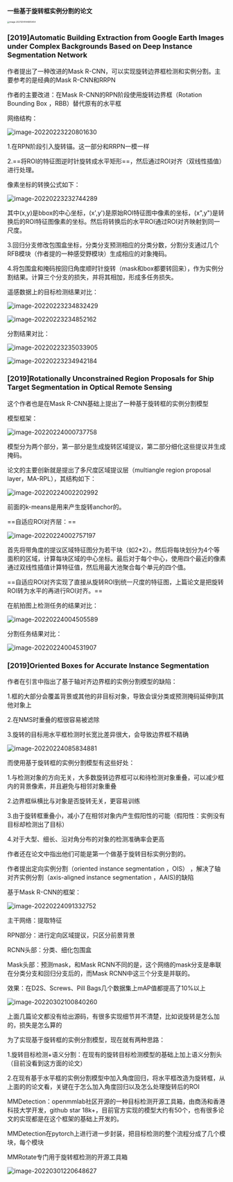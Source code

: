 **一些基于旋转框实例分割的论文**

<img src="img/image-20211214144805454.png" alt="image-20211214144805454" style="zoom: 33%;" />

### [2019]Automatic Building Extraction from Google Earth Images under Complex Backgrounds  Based on Deep Instance Segmentation Network

作者提出了一种改进的Mask R-CNN，可以实现旋转边界框检测和实例分割。主要参考的是经典的Mask R-CNN和RRPN

作者的主要改进：在Mask R-CNN的RPN阶段使用旋转边界框（Rotation Bounding Box ，RBB）替代原有的水平框

网络结构：

![image-20220223220801630](img/image-20220223220801630.png)

1.在RPN阶段引入旋转锚。这一部分和RRPN一模一样

2.==将ROI的特征图逆时针旋转成水平矩形==，然后通过ROI对齐（双线性插值）进行处理。

像素坐标的转换公式如下：

![image-20220223232744289](img/image-20220223232744289.png)

其中(x,y)是bbox的中心坐标，(x',y')是原始ROI特征图中像素的坐标，(x",y")是转换后的ROI特征图像素的坐标。然后将转换后的水平ROI通过ROI对齐映射到同一尺度。

3.回归分支修改包围盒坐标，分类分支预测相应的分类分数，分割分支通过几个RFB模块（作者提的一种感受野模块）生成相应的对象掩码。

4.将包围盒和掩码按回归角度顺时针旋转（mask和box都要转回来），作为实例分割结果。计算三个分支的损失，并将其相加，形成多任务损失。

遥感数据上的目标检测结果对比：

![image-20220223234832429](img/image-20220223234832429.png)

![image-20220223234852162](img/image-20220223234852162.png)

分割结果对比：

![image-20220223235033905](img/image-20220223235033905.png)

![image-20220223234942184](img/image-20220223234942184.png)

### [2019]Rotationally Unconstrained Region Proposals for Ship Target Segmentation in Optical Remote Sensing

这个作者也是在Mask R-CNN基础上提出了一种基于旋转框的实例分割模型

模型框架：

![image-20220224000737758](img/image-20220224000737758.png)

模型分为两个部分，第一部分是生成旋转区域提议，第二部分细化这些提议并生成掩码。

论文的主要创新就是提出了多尺度区域提议层（multiangle region proposal layer，MA-RPL），其结构如下：

![image-20220224002202992](img/image-20220224002202992.png)

前面的k-means是用来产生旋转anchor的。

==自适应ROI对齐层：==

![image-20220224002757197](img/image-20220224002757197.png)

首先将带角度的提议区域特征图分为若干块（如2\*2）。然后将每块划分为4个等面积的区域，计算每块区域的中心坐标。最后对于每个中心，使用四个最近的像素通过双线性插值计算特征值，然后用最大池聚合每个单元的四个值。

==自适应ROI对齐实现了直接从旋转ROI到统一尺度的特征图，上篇论文是把旋转ROI转为水平的再进行ROI对齐。==

在航拍图上检测任务的结果对比：

![image-20220224004505589](img/image-20220224004505589.png)

分割任务结果对比：

![image-20220224004531907](img/image-20220224004531907.png)



### [2019]Oriented Boxes for Accurate Instance Segmentation

作者在引言中指出了基于轴对齐边界框的实例分割模型的缺陷：

1.框的大部分会覆盖背景或其他的非目标对象，导致会误分类或预测掩码延伸到其他对象上

2.在NMS时重叠的框很容易被滤除

3.旋转的目标用水平框检测时长宽比差异很大，会导致边界框不精确

![image-20220224085834881](img/image-20220224085834881.png)

而使用基于旋转框的实例分割模型有这些好处：

1.与检测对象的方向无关，大多数旋转边界框可以和待检测对象重叠，可以减少框内的背景像素，并且避免与相邻对象重叠

2.边界框纵横比与对象是否旋转无关，更容易训练

3.由于旋转框重叠小，减小了在相邻对象内产生假阳性的可能（假阳性：实例没有目标却检测出了目标）

4.对于大型、细长、沿对角分布的对象的检测准确率会更高

作者还在论文中指出他们可能是第一个做基于旋转目标实例分割的。



作者提出定向实例分割（oriented instance segmentation ，OIS） ，解决了轴对齐实例分割（axis-aligned instance segmentation ，AAIS)的缺陷

基于Mask R-CNN的框架：

![image-20220224091332752](img/image-20220224091332752.png)

主干网络：提取特征

RPN部分：进行定向区域提议，只区分前景背景

RCNN头部：分类、细化包围盒

Mask头部：预测mask，和Mask RCNN不同的是，这个网络的mask分支是串联在分类分支和回归分支后的，而Mask RCNN中这三个分支是并联的。

效果：在D2S、Screws、Pill Bags几个数据集上mAP值都提高了10%以上

![image-20220302100840260](img/image-20220302100840260.png)



上面几篇论文都没有给出源码，有很多实现细节并不清楚，比如说旋转是怎么加的，损失是怎么算的

为了实现基于旋转框的实例分割模型，现在就有两种思路：

1.旋转目标检测+语义分割：在现有的旋转目标检测模型的基础上加上语义分割头（目前没看到这方面的论文）

2.在现有基于水平框的实例分割模型中加入角度回归，将水平框改造为旋转框，从上面的的论文看，关键在于怎么加入角度回归以及怎么处理旋转后的ROI



MMDetection：openmmlab社区开源的一种目标检测开源工具箱，由商汤和香港科技大学开发，github star 18k+，目前官方实现的模型大约有50个，也有很多论文的实现都是在这个框架的基础上开发的。

MMDetection在pytorch上进行进一步封装，把目标检测的整个流程分成了几个模块，每个模块

MMRotate专门用于旋转框检测的开源工具箱

![image-20220301220648627](img/image-20220301220648627.png)
